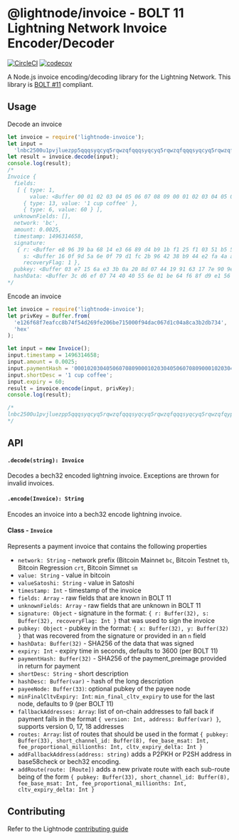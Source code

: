 # @lightnode/invoice - BOLT 11 Lightning Network Invoice Encoder/Decoder

[![CircleCI](https://circleci.com/gh/altangent/lightnode/tree/master.svg?style=shield)](https://circleci.com/gh/altangent/lightnode/tree/master)
[![codecov](https://codecov.io/gh/altangent/lightnode/branch/master/graph/badge.svg)](https://codecov.io/gh/altangent/lightnode)

A Node.js invoice encoding/decoding library for the Lightning Network. This library is [BOLT #11](https://github.com/lightningnetwork/lightning-rfc/blob/master/11-payment-encoding.md) compliant.

## Usage

Decode an invoice

```javascript
let invoice = require('lightnode-invoice');
let input =
  'lnbc2500u1pvjluezpp5qqqsyqcyq5rqwzqfqqqsyqcyq5rqwzqfqqqsyqcyq5rqwzqfqypqdq5xysxxatsyp3k7enxv4jsxqzpuaztrnwngzn3kdzw5hydlzf03qdgm2hdq27cqv3agm2awhz5se903vruatfhq77w3ls4evs3ch9zw97j25emudupq63nyw24cg27h2rspfj9srp';
let result = invoice.decode(input);
console.log(result);
/*
Invoice {
  fields:
   [ { type: 1,
       value: <Buffer 00 01 02 03 04 05 06 07 08 09 00 01 02 03 04 05 06 07 08 09 00 01 02 03 04 05 06 07 08 09 01 02> },
     { type: 13, value: '1 cup coffee' },
     { type: 6, value: 60 } ],
  unknownFields: [],
  network: 'bc',
  amount: 0.0025,
  timestamp: 1496314658,
  signature:
   { r: <Buffer e8 96 39 ba 68 14 e3 66 89 d4 b9 1b f1 25 f1 03 51 b5 5d a0 57 b0 06 47 a8 da ba eb 8a 90 c9 5f>,
     s: <Buffer 16 0f 9d 5a 6e 0f 79 d1 fc 2b 96 42 38 b9 44 e2 fa 4a a6 77 c6 f0 20 d4 66 47 2a b8 42 bd 75 0e>,
     recoveryFlag: 1 },
  pubkey: <Buffer 03 e7 15 6a e3 3b 0a 20 8d 07 44 19 91 63 17 7e 90 9e 80 17 6e 55 d9 7a 2f 22 1e de 0f 93 4d d9 ad>,
  hashData: <Buffer 3c d6 ef 07 74 40 40 55 6e 01 be 64 f6 8f d9 e1 56 5f b4 7d 78 c4 23 08 b1 ee 00 5a ca 5a 0d 86> }
*/
```

Encode an invoice

```javascript
let invoice = require('lightnode-invoice');
let privKey = Buffer.from(
  'e126f68f7eafcc8b74f54d269fe206be715000f94dac067d1c04a8ca3b2db734',
  'hex'
);

let input = new Invoice();
input.timestamp = 1496314658;
input.amount = 0.0025;
input.paymentHash = '0001020304050607080900010203040506070809000102030405060708090102';
input.shortDesc = '1 cup coffee';
input.expiry = 60;
result = invoice.encode(input, privKey);
console.log(result);

/*
lnbc2500u1pvjluezpp5qqqsyqcyq5rqwzqfqqqsyqcyq5rqwzqfqqqsyqcyq5rqwzqfqypqdq5xysxxatsyp3k7enxv4jsxqzpuaztrnwngzn3kdzw5hydlzf03qdgm2hdq27cqv3agm2awhz5se903vruatfhq77w3ls4evs3ch9zw97j25emudupq63nyw24cg27h2rspfj9srp
*/
```

## API

#### `.decode(string): Invoice`

Decodes a bech32 encoded lightning invoice. Exceptions are thrown for invalid invoices.

#### `.encode(Invoice): String`

Encodes an invoice into a bech32 encode lightning invoice.

#### Class - `Invoice`

Represents a payment invoice that contains the following properties

- `network: String` - network prefix (Bitcoin Mainnet `bc`, Bitcoin Testnet `tb`, Bitcoin Regression `crt`, Bitcoin Simnet `sm`
- `value: String` - value in bitcoin
- `valueSatoshi: String` - value in Satoshi
- `timestamp: Int` - timestamp of the invoice
- `fields: Array` - raw fields that are known in BOLT 11
- `unknownFields: Array` - raw fields that are unknown in BOLT 11
- `signature: Object` - signature in the format: `{ r: Buffer(32), s: Buffer(32), recoveryFlag: Int }` that was used to sign the invoice
- `pubkey: Object` - pubkey in the format: `{ x: Buffer(32), y: Buffer(32) }` that was recovered from the signature or provided in an `n` field
- `hashData: Buffer(32)` - SHA256 of the data that was signed
- `expiry: Int` - expiry time in seconds, defaults to 3600 (per BOLT 11)
- `paymentHash: Buffer(32)` - SHA256 of the payment_preimage provided in return for payment
- `shortDesc: String` - short description
- `hashDesc: Buffer(var)` - hash of the long description
- `payeeNode: Buffer(33)`: optional pubkey of the payee node
- `minFinalCltvExpiry: Int`: `min_final_cltv_expiry` to use for the last node, defaults to 9 (per BOLT 11)
- `fallbackAddresses: Array`: list of on-chain addresses to fall back if payment fails in the format `{ version: Int, address: Buffer(var) }`, supports version 0, 17, 18 addresses
- `routes: Array`: list of routes that should be used in the format `{ pubkey: Buffer(33), short_channel_id: Buffer(8), fee_base_msat: Int, fee_proportional_millionths: Int, cltv_expiry_delta: Int }`
- `addFallbackAddress(address: string)` adds a P2PKH or P2SH address in base58check or bech32 encoding.
- `addRoute(route: [Route])` adds a new private route with each sub-route being of the form `{ pubkey: Buffer(33), short_channel_id: Buffer(8), fee_base_msat: Int, fee_proportional_millionths: Int, cltv_expiry_delta: Int }`

## Contributing

Refer to the Lightnode [contributing guide](https://github.com/altangent/lightnode/blob/master/CONTRIBUTING.md)
